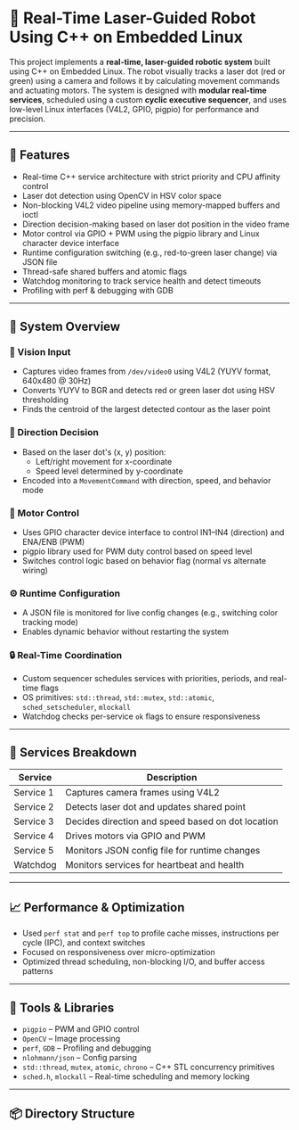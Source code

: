 # 🚗 Real-Time Laser-Guided Robot Using C++ on Embedded Linux

This project implements a **real-time, laser-guided robotic system** built using C++ on Embedded Linux. The robot visually tracks a laser dot (red or green) using a camera and follows it by calculating movement commands and actuating motors. The system is designed with **modular real-time services**, scheduled using a custom **cyclic executive sequencer**, and uses low-level Linux interfaces (V4L2, GPIO, pigpio) for performance and precision.

---

## 📌 Features

- Real-time C++ service architecture with strict priority and CPU affinity control
- Laser dot detection using OpenCV in HSV color space
- Non-blocking V4L2 video pipeline using memory-mapped buffers and ioctl
- Direction decision-making based on laser dot position in the video frame
- Motor control via GPIO + PWM using the pigpio library and Linux character device interface
- Runtime configuration switching (e.g., red-to-green laser change) via JSON file
- Thread-safe shared buffers and atomic flags
- Watchdog monitoring to track service health and detect timeouts
- Profiling with perf & debugging with GDB

---

## 🧠 System Overview

### 🎥 Vision Input
- Captures video frames from `/dev/video0` using V4L2 (YUYV format, 640x480 @ 30Hz)
- Converts YUYV to BGR and detects red or green laser dot using HSV thresholding
- Finds the centroid of the largest detected contour as the laser point

### 🧭 Direction Decision
- Based on the laser dot's (x, y) position:
  - Left/right movement for x-coordinate
  - Speed level determined by y-coordinate
- Encoded into a `MovementCommand` with direction, speed, and behavior mode

### 🛞 Motor Control
- Uses GPIO character device interface to control IN1–IN4 (direction) and ENA/ENB (PWM)
- pigpio library used for PWM duty control based on speed level
- Switches control logic based on behavior flag (normal vs alternate wiring)

### ⚙️ Runtime Configuration
- A JSON file is monitored for live config changes (e.g., switching color tracking mode)
- Enables dynamic behavior without restarting the system

### 🔒 Real-Time Coordination
- Custom sequencer schedules services with priorities, periods, and real-time flags
- OS primitives: `std::thread`, `std::mutex`, `std::atomic`, `sched_setscheduler`, `mlockall`
- Watchdog checks per-service `ok` flags to ensure responsiveness

---

## 🧪 Services Breakdown

| Service     | Description                                      |
|-------------|--------------------------------------------------|
| Service 1   | Captures camera frames using V4L2                |
| Service 2   | Detects laser dot and updates shared point       |
| Service 3   | Decides direction and speed based on dot location|
| Service 4   | Drives motors via GPIO and PWM                   |
| Service 5   | Monitors JSON config file for runtime changes    |
| Watchdog    | Monitors services for heartbeat and health       |

---

## 📈 Performance & Optimization

- Used `perf stat` and `perf top` to profile cache misses, instructions per cycle (IPC), and context switches
- Focused on responsiveness over micro-optimization
- Optimized thread scheduling, non-blocking I/O, and buffer access patterns

---

## 🧰 Tools & Libraries

- `pigpio` – PWM and GPIO control
- `OpenCV` – Image processing
- `perf`, `GDB` – Profiling and debugging
- `nlohmann/json` – Config parsing
- `std::thread`, `mutex`, `atomic`, `chrono` – C++ STL concurrency primitives
- `sched.h`, `mlockall` – Real-time scheduling and memory locking

---

## 📦 Directory Structure

